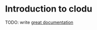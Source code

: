 # Introduction to clodu

TODO: write [great documentation](http://jacobian.org/writing/what-to-write/)
